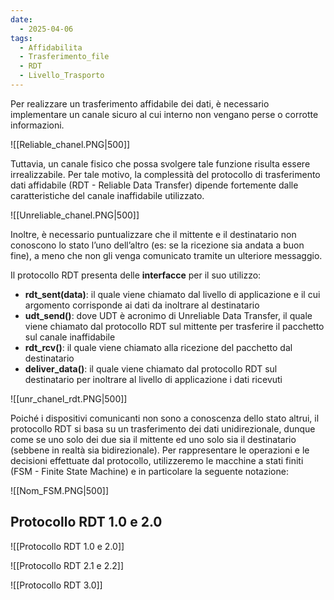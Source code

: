 ```yaml
---
date:
  - 2025-04-06
tags:
  - Affidabilita
  - Trasferimento_file
  - RDT
  - Livello_Trasporto
---
```

Per realizzare un trasferimento affidabile dei dati, è necessario implementare un canale sicuro al cui interno non vengano perse o corrotte informazioni.

![[Reliable_chanel.PNG|500]]

Tuttavia, un canale fisico che possa svolgere tale funzione risulta essere irrealizzabile. Per tale motivo, la complessità del protocollo di trasferimento dati affidabile (RDT - Reliable Data Transfer) dipende fortemente dalle caratteristiche del canale inaffidabile utilizzato.

![[Unreliable_chanel.PNG|500]]

Inoltre, è necessario puntualizzare che il mittente e il destinatario non conoscono lo stato l’uno dell’altro (es: se la ricezione sia andata a buon fine), a meno che non gli venga comunicato tramite un ulteriore messaggio. 

Il protocollo RDT presenta delle **interfacce** per il suo utilizzo: 
- **rdt_sent(data)**: il quale viene chiamato dal livello di applicazione e il cui argomento corrisponde ai dati da inoltrare al destinatario 
- **udt_send()**: dove UDT è acronimo di Unreliable Data Transfer, il quale viene chiamato dal protocollo RDT sul mittente per trasferire il pacchetto sul canale inaffidabile 
- **rdt_rcv()**: il quale viene chiamato alla ricezione del pacchetto dal destinatario 
- **deliver_data()**: il quale viene chiamato dal protocollo RDT sul destinatario per inoltrare al livello di applicazione i dati ricevuti

![[unr_chanel_rdt.PNG|500]]

Poiché i dispositivi comunicanti non sono a conoscenza dello stato altrui, il protocollo RDT si basa su un trasferimento dei dati unidirezionale, dunque come se uno solo dei due sia il mittente ed uno solo sia il destinatario (sebbene in realtà sia bidirezionale). Per rappresentare le operazioni e le decisioni effettuate dal protocollo, utilizzeremo le macchine a stati finiti (FSM - Finite State Machine) e in particolare la seguente notazione:

![[Nom_FSM.PNG|500]]

## Protocollo RDT 1.0 e 2.0

![[Protocollo RDT 1.0 e 2.0]]

![[Protocollo RDT 2.1 e 2.2]]

![[Protocollo RDT 3.0]]
